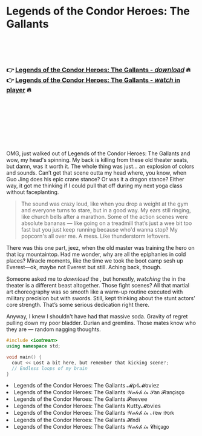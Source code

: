 <h1>Legends of the Condor Heroes: The Gallants</h1>

<br><br><br>

<h3>👉 <a href="https://Erics-disdeobloomning1972.github.io/wozkiouwkv/">Legends of the Condor Heroes: The Gallants - 𝘥𝘰𝘸𝘯𝘭𝘰𝘢𝘥</a> 🔥<br>
👉 <a href="https://Erics-disdeobloomning1972.github.io/wozkiouwkv/">Legends of the Condor Heroes: The Gallants - 𝘸𝘢𝘵𝘤𝘩 in player</a> 🔥
</h3>



<br><br><br><br><br><br><br>


OMG, just walked out of Legends of the Condor Heroes: The Gallants and wow, my head's spinning. My back is killing from these old theater seats, but damn, was it worth it. The whole thing was just... an explosion of colors and sounds. Can’t get that scene outta my head where, you know, when Guo Jing does his epic crane stance? Or was it a dragon stance? Either way, it got me thinking if I could pull that off during my next yoga class without faceplanting. 

> The sound was crazy loud, like when you drop a weight at the gym and everyone turns to stare, but in a good way. My ears still ringing, like church bells after a marathon. Some of the action scenes were absolute bananas — like going on a treadmill that’s just a wee bit too fast but you just keep running because who'd wanna stop? My popcorn's all over me. A mess. Like thunderstorm leftovers. 

There was this one part, jeez, when the old master was training the hero on that icy mountaintop. Had me wonder, why are all the epiphanies in cold places? Miracle moments, like the time we took the boot camp sesh up Everest—ok, maybe not Everest but still. Aching back, though. 

Someone asked me to 𝘥𝘰𝘸𝘯𝘭𝘰𝘢𝘥 the  , but honestly, 𝘸𝘢𝘵𝘤𝘩𝘪𝘯𝘨 the   in the theater is a different beast altogether. Those fight scenes? All that martial art choreography was so smooth like a warm-up routine executed with military precision but with swords. Still, kept thinking about the stunt actors’ core strength. That’s some serious dedication right there.

Anyway, I knew I shouldn't have had that massive soda. Gravity of regret pulling down my poor bladder. Durian and gremlins. Those mates know who they are — random nagging thoughts.

```cpp
#include <io𝘴𝘵𝘳𝘦𝘢𝘮>
using namespace std;

void main() {
  cout << Lost a bit here, but remember that kicking scene?;
  // Endless loops of my brain
}
```

<li>Legends of the Condor Heroes: The Gallants 𝓜ρ𝟜𝓜𝗈ν𝗂𝖾𝗓</li>
<li>Legends of the Condor Heroes: The Gallants 𝒲𝒶𝓉𝒸𝒽 𝒾𝓃 𝒮𝖺𝗇 𝓕𝗋𝖺𝗇ç𝗂𝗌ç𝗈</li>
<li>Legends of the Condor Heroes: The Gallants 𝓕𝗋𝖾𝖾ν𝖾𝖾</li>
<li>Legends of the Condor Heroes: The Gallants Ҝ𝗎𝗍𝗍𝗒𝓜𝗈ν𝗂𝖾𝗌</li>
<li>Legends of the Condor Heroes: The Gallants 𝒲𝒶𝓉𝒸𝒽 𝒾𝓃 𝒩𝖾𝗐 𝒴𝗈𝗋𝗄</li>
<li>Legends of the Condor Heroes: The Gallants 𝓗𝗂𝗇ԁ𝗂</li>
<li>Legends of the Condor Heroes: The Gallants 𝒲𝒶𝓉𝒸𝒽 𝒾𝓃 𝓒𝗁𝗂ç𝖺𝗀𝗈</li>
